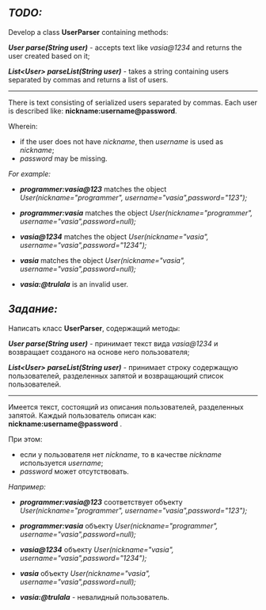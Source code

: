 ***TODO:***
-----------------------------

Develop a class **UserParser** containing methods:

***User parse(String user)*** - accepts text like *vasia@1234* and returns the user created based on it;

***List\<User> parseList(String user)*** - takes a string containing users separated by commas and returns a list of users.

---

There is text consisting of serialized users separated by commas. Each user is described like: **nickname:username@password**.

Wherein:
- if the user does not have *nickname*, then *username* is used as *nickname*;
- *password* may be missing.

*For example:*

- ***programmer:vasia@123*** matches the object *User(nickname="programmer", username="vasia",password="123");*

- ***programmer:vasia*** matches the object *User(nickname="programmer", username="vasia",password=null);*

- ***vasia@1234*** matches the object *User(nickname="vasia", username="vasia",password="1234");*

- ***vasia*** matches the object *User(nickname="vasia", username="vasia",password=null);*

- ***vasia:@trulala*** is an invalid user.

***Задание:***
-----------------------------
Написать класс **UserParser**, содержащий методы:

***User parse(String user)*** - принимает текст вида *vasia@1234* и возвращает созданого на основе него пользователя;

***List\<User> parseList(String user)*** - принимает строку содержащую пользователей, разделенных запятой и возвращающий список пользователей.

---
Имеется текст, состоящий из описания пользователей, разделенных запятой. Каждый пользователь описан как: **nickname:username@password** . 

При этом:
- если у пользователя нет *nickname*, то в качестве *nickname* используется *username*;
- *password* может отсутствовать.

*Например:*

- ***programmer:vasia@123*** соответствует объекту *User(nickname="programmer", username="vasia",password="123");*

- ***programmer:vasia*** объекту *User(nickname="programmer", username="vasia",password=null);*

- ***vasia@1234*** объекту *User(nickname="vasia", username="vasia",password="1234");*

- ***vasia*** объекту *User(nickname="vasia", username="vasia",password=null);*

- ***vasia:@trulala*** - невалидный пользователь.
